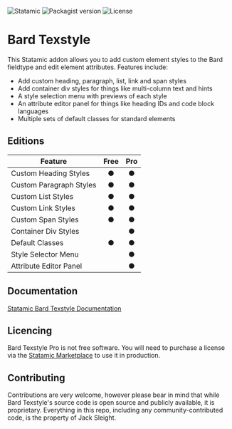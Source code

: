 <!-- statamic:hide -->

![Statamic](https://flat.badgen.net/badge/Statamic/3.4+/FF269E)
![Packagist version](https://flat.badgen.net/packagist/v/jacksleight/statamic-bard-texstyle)
![License](https://flat.badgen.net/github/license/jacksleight/statamic-bard-texstyle)

# Bard Texstyle

<!-- /statamic:hide -->

This Statamic addon allows you to add custom element styles to the Bard fieldtype and edit element attributes. Features include:

* Add custom heading, paragraph, list, link and span styles
* Add container div styles for things like multi-column text and hints
* A style selection menu with previews of each style
* An attribute editor panel for things like heading IDs and code block languages
* Multiple sets of default classes for standard elements

## Editions

| Feature                  | Free | Pro   |
| ------------------------ | :--: | :---: |
| Custom Heading Styles    | ●    | ●     |
| Custom Paragraph Styles  | ●    | ●     |
| Custom List Styles       | ●    | ●     |
| Custom Link Styles       | ●    | ●     |
| Custom Span Styles       | ●    | ●     |
| Container Div Styles     |      | ●     |
| Default Classes          | ●    | ●     |
| Style Selector Menu      |      | ●     |
| Attribute Editor Panel   |      | ●     |

## Documentation

[Statamic Bard Texstyle Documentation](https://jacksleight.dev/docs/bard-texstyle/)

<!-- statamic:hide -->

## Licencing

Bard Texstyle Pro is not free software. You will need to purchase a license via the [Statamic Marketplace](https://statamic.com/addons/jacksleight/memberbox) to use it in production.

## Contributing

Contributions are very welcome, however please bear in mind that while Bard Texstyle's source code is open source and publicly available, it is proprietary. Everything in this repo, including any community-contributed code, is the property of Jack Sleight.

<!-- /statamic:hide -->
